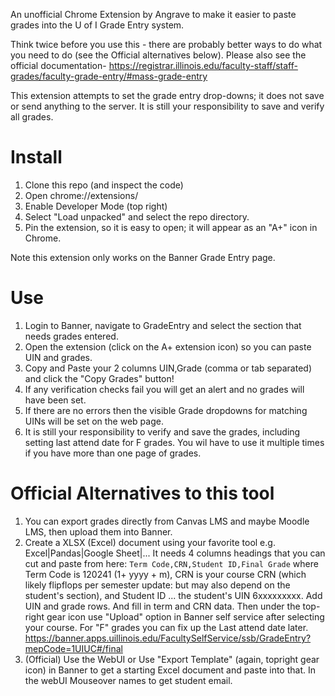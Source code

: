 An unofficial Chrome Extension by Angrave to make it easier to paste grades into the U of I Grade Entry system.

Think twice before you use this - there are probably better ways to do what you need to do (see the Official alternatives below). Please also see the official documentation- 
https://registrar.illinois.edu/faculty-staff/staff-grades/faculty-grade-entry/#mass-grade-entry


This extension attempts to set the grade entry drop-downs; it does not save or send anything to the server. It is still your responsibility to save and verify all grades.


# Install

1. Clone this repo (and inspect the code)
2. Open chrome://extensions/
1. Enable Developer Mode (top right)
1. Select "Load unpacked" and select the repo directory.
1. Pin the extension, so it is easy to open; it will appear as an "A+" icon in Chrome.

Note this extension only works on the Banner Grade Entry page.

# Use

1. Login to Banner, navigate to GradeEntry and select the section that needs grades entered.
1. Open the extension (click on the A+ extension icon) so you can paste UIN and grades.
1. Copy and Paste your 2 columns UIN,Grade  (comma or tab separated) and click the "Copy Grades" button!
1. If any verification checks fail you will get an alert and no grades will have been set.
1. If there are no errors then the visible Grade dropdowns for matching UINs will be set on the web page.
1. It is still your responsibility to verify and save the grades, including setting last attend date for F grades. You wil have to use it multiple times if you have more than one page of grades.

# Official Alternatives to this tool

1. You can export grades directly from Canvas LMS and maybe Moodle LMS, then upload them into Banner.
1. Create a XLSX (Excel) document using your favorite tool e.g.
Excel|Pandas|Google Sheet|... It needs 4 columns headings that you can cut and paste from here:
  `Term Code,CRN,Student ID,Final Grade`
where Term Code is 120241 (1+ yyyy + m), CRN is your course CRN (which likely flipflops per semester update: but may also depend on the student's section),  and Student ID ...  the student's UIN 6xxxxxxxxx. Add UIN and grade rows. And fill in term and CRN data.
Then under the top-right gear icon use  "Upload" option in Banner self service after selecting your course. For "F" grades you can fix up the Last attend date later.
https://banner.apps.uillinois.edu/FacultySelfService/ssb/GradeEntry?mepCode=1UIUC#/final
1. (Official) Use the WebUI or Use "Export Template" (again, topright gear icon) in Banner to get a starting Excel document and paste into that. In the webUI Mouseover names to get student email.


